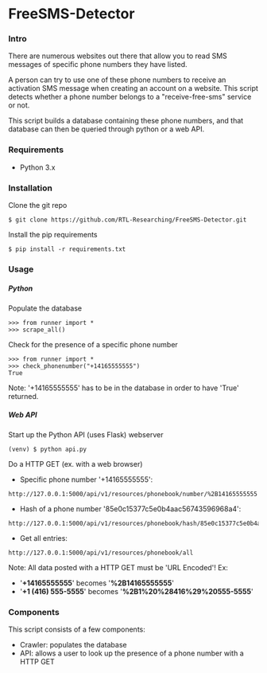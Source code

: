 # FreeSMS-Detector
### Intro
There are numerous websites out there that allow you to read SMS messages of specific phone numbers they have listed.

A person can try to use one of these phone numbers to receive an activation SMS message when creating an account on a website.
This script detects whether a phone number belongs to a "receive-free-sms" service or not.

This script builds a database containing these phone numbers, and that database can then be queried through python or a web API.

### Requirements
* Python 3.x

### Installation
Clone the git repo
```
$ git clone https://github.com/RTL-Researching/FreeSMS-Detector.git
```

Install the pip requirements
```
$ pip install -r requirements.txt
```
### Usage

##### Python

Populate the database
```
>>> from runner import *
>>> scrape_all()
```

Check for the presence of a specific phone number
```
>>> from runner import *
>>> check_phonenumber("+14165555555")
True
```

Note: '+14165555555' has to be in the database in order to have 'True' returned.

##### Web API

Start up the Python API (uses Flask) webserver
```
(venv) $ python api.py
```

Do a HTTP GET (ex. with a web browser)
* Specific phone number '+14165555555':
```
http://127.0.0.1:5000/api/v1/resources/phonebook/number/%2B14165555555
```
* Hash of a phone number '85e0c15377c5e0b4aac56743596968a4':
```
http://127.0.0.1:5000/api/v1/resources/phonebook/hash/85e0c15377c5e0b4aac56743596968a4
```
* Get all entries:
```
http://127.0.0.1:5000/api/v1/resources/phonebook/all
```

Note: All data posted with a HTTP GET must be 'URL Encoded'!
Ex:
* '**+14165555555**' becomes '**%2B14165555555**'
* '**+1 (416) 555-5555**' becomes '**%2B1%20%28416%29%20555-5555**'

### Components
This script consists of a few components:

* Crawler: populates the database
* API: allows a user to look up the presence of a phone number with a HTTP GET
